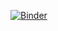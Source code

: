 [![Binder](https://mybinder.org/badge_logo.svg)](https://mybinder.org/v2/gh/cifkao/scipy2022-nopdb/HEAD)

